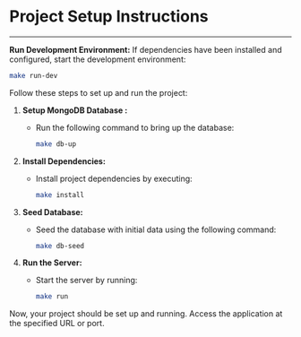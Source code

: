 # Project Setup Instructions
---

**Run Development Environment:**
If dependencies have been installed and configured, start the development environment:
```bash
make run-dev
```

Follow these steps to set up and run the project:

1. **Setup MongoDB Database :**
   - Run the following command to bring up the database:
     ```bash
     make db-up
     ```

2. **Install Dependencies:**
   - Install project dependencies by executing:
     ```bash
     make install
     ```

3. **Seed Database:**
   - Seed the database with initial data using the following command:
     ```bash
     make db-seed
     ```

4. **Run the Server:**
   - Start the server by running:
     ```bash
     make run
     ```

Now, your project should be set up and running. Access the application at the specified URL or port.
